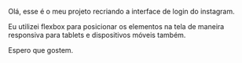 Olá, esse é o meu projeto recriando a interface de login do instagram.

Eu utilizei flexbox para posicionar os elementos na tela de maneira responsiva para tablets e dispositivos móveis também.

Espero que gostem.